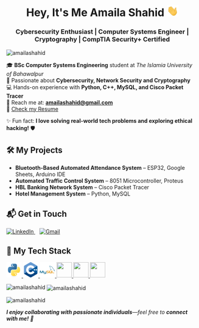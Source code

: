 <h1 align="center">Hey, It's Me Amaila Shahid <img src="https://raw.githubusercontent.com/ABSphreak/ABSphreak/master/gifs/Hi.gif" width="30px"></h1>
<h3 align="center">Cybersecurity Enthusiast | Computer Systems Engineer | Cryptography | CompTIA Security+ Certified</h3>

<p align="left"> <img src="https://komarev.com/ghpvc/?username=amailashahid&label=Profile%20views&color=0e75b6&style=flat" alt="amailashahid"/> </p>

🎓 **BSc Computer Systems Engineering** student at *The Islamia University of Bahawalpur*  
🔐 Passionate about **Cybersecurity, Network Security and Cryptography**  
💻 Hands-on experience with **Python, C++, MySQL, and Cisco Packet Tracer**  
📧 Reach me at: **amailashahid@gmail.com**  
📑 [Check my Resume]([https://drive.google.com/](https://drive.google.com/file/d/1tgWEgexIK7bKl2lw7ArYx7SkrhOfZK_T/view?usp=sharing)) 

✨ Fun fact: **I love solving real-world tech problems and exploring ethical hacking!** 🛡️

## 🛠 My Projects
- **Bluetooth-Based Automated Attendance System** – ESP32, Google Sheets, Arduino IDE  
- **Automated Traffic Control System** – 8051 Microcontroller, Proteus  
- **HBL Banking Network System** – Cisco Packet Tracer  
- **Hotel Management System** – Python, MySQL  

## 📬 Get in Touch
<p align="left">
  <a href="https://www.linkedin.com/in/amaila-shahid6301608">
    <img src="https://www.vectorlogo.zone/logos/linkedin/linkedin-tile.svg" alt="LinkedIn" width="35px">
  </a>
  &nbsp;&nbsp;
  <a href="mailto:amailashahid@gmail.com">
    <img src="https://www.vectorlogo.zone/logos/gmail/gmail-tile.svg" alt="Gmail" width="35px">
  </a>
</p>

## 🧰 My Tech Stack
<p align="left">
  <a href="https://www.python.org" target="_blank" rel="noreferrer"> <img src="https://raw.githubusercontent.com/devicons/devicon/master/icons/python/python-original.svg" width="40" height="40"/> </a>
  <a href="https://www.cplusplus.com" target="_blank" rel="noreferrer"> <img src="https://raw.githubusercontent.com/devicons/devicon/master/icons/cplusplus/cplusplus-original.svg" width="40" height="40"/> </a>
  <a href="https://www.mysql.com" target="_blank" rel="noreferrer"> <img src="https://raw.githubusercontent.com/devicons/devicon/master/icons/mysql/mysql-original-wordmark.svg" width="40" height="40"/> </a>
  <a href="https://www.cisco.com" target="_blank" rel="noreferrer"> <img src="https://upload.wikimedia.org/wikipedia/commons/3/3b/Cisco_logo.svg" width="40" height="40"/> </a>
  <a href="https://www.figma.com" target="_blank" rel="noreferrer"> <img src="https://www.vectorlogo.zone/logos/figma/figma-icon.svg" width="40" height="40"/> </a>
  <a href="https://www.wireshark.org" target="_blank" rel="noreferrer"> <img src="https://upload.wikimedia.org/wikipedia/commons/d/d5/Wireshark_icon.svg" width="40" height="40"/> </a>
</p>

<p><img align="left" src="https://github-readme-stats.vercel.app/api/top-langs?username=amailashahid&show_icons=true&locale=en&layout=compact&theme=tokyonight" alt="amailashahid" /></p>

<p>&nbsp;<img align="center" src="https://github-readme-stats.vercel.app/api?username=amailashahid&show_icons=true&locale=en&theme=tokyonight" alt="amailashahid" /></p>

<p><img align="center" src="https://github-readme-streak-stats.herokuapp.com/?user=amailashahid&theme=tokyonight" alt="amailashahid" /></p>

<em><b>I enjoy collaborating with passionate individuals</b>—feel free to <b>connect with me!</b> 🚀</em>
